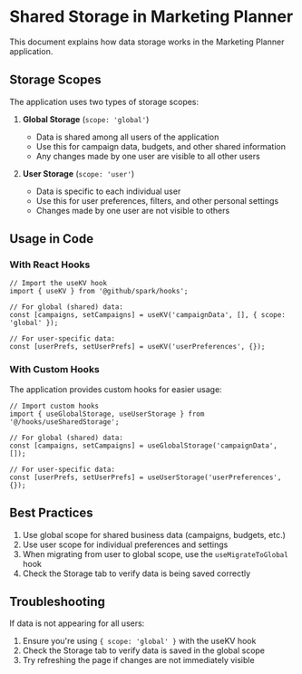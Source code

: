 # Shared Storage in Marketing Planner

This document explains how data storage works in the Marketing Planner application.

## Storage Scopes

The application uses two types of storage scopes:

1. **Global Storage** (`scope: 'global'`)
   - Data is shared among all users of the application
   - Use this for campaign data, budgets, and other shared information
   - Any changes made by one user are visible to all other users

2. **User Storage** (`scope: 'user'`)
   - Data is specific to each individual user
   - Use this for user preferences, filters, and other personal settings
   - Changes made by one user are not visible to others

## Usage in Code

### With React Hooks

```tsx
// Import the useKV hook
import { useKV } from '@github/spark/hooks';

// For global (shared) data:
const [campaigns, setCampaigns] = useKV('campaignData', [], { scope: 'global' });

// For user-specific data:
const [userPrefs, setUserPrefs] = useKV('userPreferences', {});
```

### With Custom Hooks

The application provides custom hooks for easier usage:

```tsx
// Import custom hooks
import { useGlobalStorage, useUserStorage } from '@/hooks/useSharedStorage';

// For global (shared) data:
const [campaigns, setCampaigns] = useGlobalStorage('campaignData', []);

// For user-specific data:
const [userPrefs, setUserPrefs] = useUserStorage('userPreferences', {});
```

## Best Practices

1. Use global scope for shared business data (campaigns, budgets, etc.)
2. Use user scope for individual preferences and settings
3. When migrating from user to global scope, use the `useMigrateToGlobal` hook
4. Check the Storage tab to verify data is being saved correctly

## Troubleshooting

If data is not appearing for all users:
1. Ensure you're using `{ scope: 'global' }` with the useKV hook
2. Check the Storage tab to verify data is saved in the global scope
3. Try refreshing the page if changes are not immediately visible